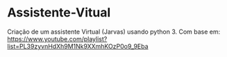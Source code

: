 # Assistente-Vitual
Criação de um assistente Virtual (Jarvas) usando python 3. Com base em: https://www.youtube.com/playlist?list=PL39zyvnHdXh9M1Nk9XXmhKOzP0o9_9Eba
